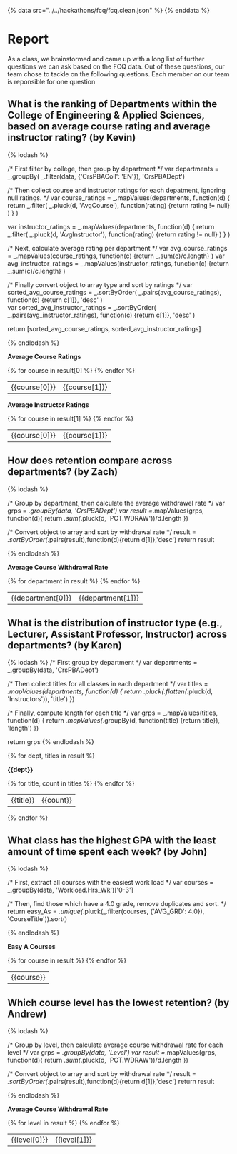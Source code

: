 {% data src="../../hackathons/fcq/fcq.clean.json" %}
{% enddata %}

# Report

As a class, we brainstormed and came up with a long list of further questions we
can ask based on the FCQ data. Out of these questions, our team chose to tackle on
the following questions. Each member on our team is reponsible for one question

## What is the ranking of Departments within the College of Engineering & Applied Sciences, based on average course rating and average instructor rating? (by Kevin)

{% lodash %}

/* First filter by college, then group by department */
var departments = 
_.groupBy(
	_.filter(data, {'CrsPBAColl': 'EN'}), 
	'CrsPBADept')

/* Then collect course and instructor ratings for each depatment, ignoring null ratings. */
var course_ratings = 
_.mapValues(departments,
	function(d) {
		return _.filter(
			_.pluck(d, 'AvgCourse'),
			function(rating) {return rating != null}
		)
	}
)
	
var instructor_ratings = 
_.mapValues(departments,
	function(d) {
		return _.filter(
			_.pluck(d, 'AvgInstructor'),
			function(rating) {return rating != null}
		)
	}
)

/* Next, calculate average rating per department */
var avg_course_ratings = 
_.mapValues(course_ratings, 
	function(c) {return _.sum(c)/c.length}
)
var avg_instructor_ratings = 
_.mapValues(instructor_ratings, 
	function(c) {return _.sum(c)/c.length}
)

/* Finally convert object to array type and sort by ratings */
var sorted_avg_course_ratings =
_.sortByOrder(
	_.pairs(avg_course_ratings),
	function(c) {return c[1]},
	'desc'
)		
var sorted_avg_instructor_ratings =
_.sortByOrder(
	_.pairs(avg_instructor_ratings),
	function(c) {return c[1]},
	'desc'
)	

return [sorted_avg_course_ratings, sorted_avg_instructor_ratings]

{% endlodash %}

<p><b>Average Course Ratings</b></p>
<table>
{% for course in result[0] %}
    <tr>
        <td>{{course[0]}}</td>
        <td>{{course[1]}}</td>
    </tr>
{% endfor %}
</table>

<p><b>Average Instructor Ratings</b></p>
<table>
{% for course in result[1] %}
    <tr>
        <td>{{course[0]}}</td>
        <td>{{course[1]}}</td>
    </tr>
{% endfor %}
</table>

## How does retention compare across departments? (by Zach)

{% lodash %}

/* Group by department, then calculate the average withdrawel rate */
var grps = _.groupBy(data, 'CrsPBADept')
var result =_.mapValues(grps, function(d){
    return _.sum(_.pluck(d, 'PCT.WDRAW'))/d.length
})

/* Convert object to array and sort by withdrawal rate */
result = _.sortByOrder(_.pairs(result),function(d){return d[1]},'desc')
return result

{% endlodash %}

<p><b>Average Course Withdrawal Rate</b></p>
<table>
{% for department in result %}
    <tr>
        <td>{{department[0]}}</td>
        <td>{{department[1]}}</td>
    </tr>
{% endfor %}
</table>


## What is the distribution of instructor type (e.g., Lecturer, Assistant Professor, Instructor) across departments? (by Karen)

{% lodash %}
/* First group by department */
var departments = _.groupBy(data, 'CrsPBADept')

/* Then collect titles for all classes in each department */
var titles = _.mapValues(departments, function(d) {
	return _.pluck(_.flatten(_.pluck(d, 'Instructors')), 'title')
})

/* Finally, compute length for each title */
var grps = _.mapValues(titles, function(d) {
	return _.mapValues(_.groupBy(d, function(title) {return title}), 'length')
})

return grps
{% endlodash %}

{% for dept, titles in result %}
<p><b>{{dept}}</b></p>	
<table>
	{% for title, count in titles %}
    <tr>
        <td>{{title}}</td>
        <td>{{count}}</td>
    </tr>
	{% endfor %}
</table>
{% endfor %}

## What class has the highest GPA with the least amount of time spent each week? (by John)

{% lodash %}

/* First, extract all courses with the easiest work load */
var courses = _.groupBy(data, 'Workload.Hrs_Wk')['0-3']

/* Then, find those which have a 4.0 grade, remove duplicates and sort. */
return easy_As = _.unique(_.pluck(_.filter(courses, {'AVG_GRD': 4.0}), 'CourseTitle')).sort()

{% endlodash %}

<p><b>Easy A Courses</b></p>
<table>
{% for course in result %}
    <tr>
        <td>{{course}}</td>
    </tr>
{% endfor %}
</table>

## Which course level has the lowest retention? (by Andrew)

{% lodash %}

/* Group by level, then calculate average course withdrawal rate for each level */
var grps = _.groupBy(data, 'Level')
var result =_.mapValues(grps, function(d){
    return _.sum(_.pluck(d, 'PCT.WDRAW'))/d.length
})

/* Convert object to array and sort by withdrawal rate */
result = _.sortByOrder(_.pairs(result),function(d){return d[1]},'desc')
return result

{% endlodash %}

<p><b>Average Course Withdrawal Rate</b></p>
<table>
{% for level in result %}
    <tr>
        <td>{{level[0]}}</td>
        <td>{{level[1]}}</td>
    </tr>
{% endfor %}
</table>
